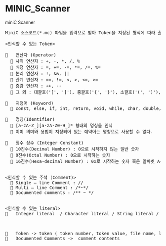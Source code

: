 # MINIC_Scanner
miniC Scanner

<pre>
MiniC 소스코드(*.mc) 파일을 입력으로 받아 Token을 지정된 형식에 따라 출력한다.  

<인식할 수 있는 Token>  

	연산자 (Operator)    
  	사칙 연산자 : +, -, *, /, %  
  	배정 연산자 : =, +=, -=, *=, /=, %=  
  	논리 연산자 : !, &&, ||  
  	관계 연산자 : ==, !=, <, >, <=, >=  
  	증감 연산자 : ++, --  
  	그 외 : 대괄호('[', ']'), 중괄호('{', '}'), 소괄호('(', ')'), 컴마(','), 세미콜론(';'), 콜론(‘:’)   
    
	지정어 (Keyword)
  	const, else, if, int, return, void, while, char, double, for, do, goto, switch, case, break, default
  
	명칭(Identifier)  
  	[a-zA-Z_][a-zA-Z0-9_]* 형태의 명칭을 인식   
  	이미 의미와 용법이 지정되어 있는 예약어는 명칭으로 사용할 수 없다.  
  
	정수 상수 (Integer Constant)  
  	10진수(Decimal Number) : 0으로 시작하지 않는 일반 숫자  
  	8진수(Octal Number) : 0으로 시작하는 숫자  
  	16진수(Hexa-decimal Number) : 0x로 시작하는 숫자 혹은 알파벳 A-F  
  
  
<인식할 수 있는 주석 (Comment)>    
  	Single – line Comment : //  
  	Multi – line Comment : /*~*/  
  	Documented comments : /** ~ */  
  
  
<인식할 수 있는 literal>  
	Integer literal  / Character literal / String literal / Double literal  


<token 출력 형식>  
	Token -> token ( token number, token value, file name, line number, column number )  
	Documented Comments ->  comment contents  
</pre>
